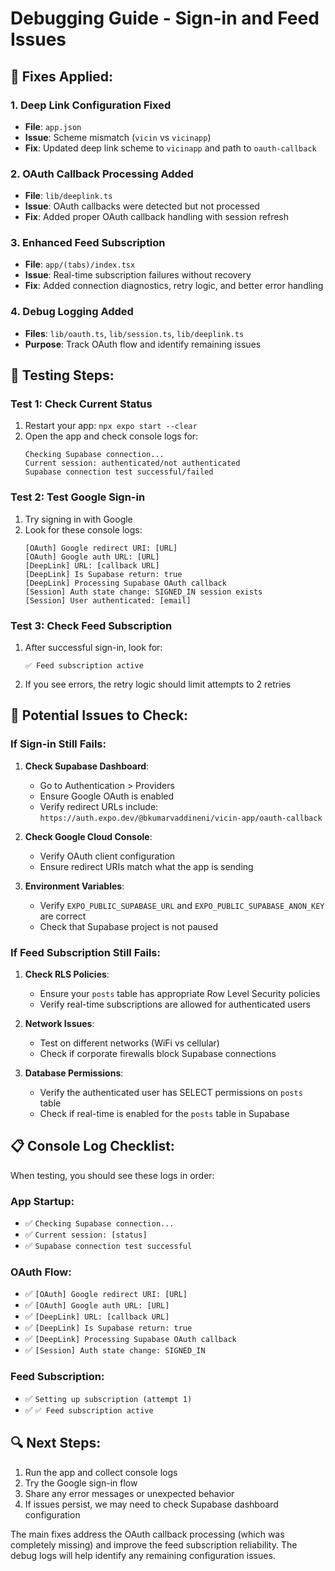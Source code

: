 # Debugging Guide - Sign-in and Feed Issues

## 🔧 Fixes Applied:

### 1. Deep Link Configuration Fixed
- **File**: `app.json`
- **Issue**: Scheme mismatch (`vicin` vs `vicinapp`)
- **Fix**: Updated deep link scheme to `vicinapp` and path to `oauth-callback`

### 2. OAuth Callback Processing Added
- **File**: `lib/deeplink.ts`
- **Issue**: OAuth callbacks were detected but not processed
- **Fix**: Added proper OAuth callback handling with session refresh

### 3. Enhanced Feed Subscription
- **File**: `app/(tabs)/index.tsx`
- **Issue**: Real-time subscription failures without recovery
- **Fix**: Added connection diagnostics, retry logic, and better error handling

### 4. Debug Logging Added
- **Files**: `lib/oauth.ts`, `lib/session.ts`, `lib/deeplink.ts`
- **Purpose**: Track OAuth flow and identify remaining issues

## 🧪 Testing Steps:

### Test 1: Check Current Status
1. Restart your app: `npx expo start --clear`
2. Open the app and check console logs for:
   ```
   Checking Supabase connection...
   Current session: authenticated/not authenticated
   Supabase connection test successful/failed
   ```

### Test 2: Test Google Sign-in
1. Try signing in with Google
2. Look for these console logs:
   ```
   [OAuth] Google redirect URI: [URL]
   [OAuth] Google auth URL: [URL]
   [DeepLink] URL: [callback URL]
   [DeepLink] Is Supabase return: true
   [DeepLink] Processing Supabase OAuth callback
   [Session] Auth state change: SIGNED_IN session exists
   [Session] User authenticated: [email]
   ```

### Test 3: Check Feed Subscription
1. After successful sign-in, look for:
   ```
   ✅ Feed subscription active
   ```
2. If you see errors, the retry logic should limit attempts to 2 retries

## 🚨 Potential Issues to Check:

### If Sign-in Still Fails:

1. **Check Supabase Dashboard**:
   - Go to Authentication > Providers
   - Ensure Google OAuth is enabled
   - Verify redirect URLs include: `https://auth.expo.dev/@bkumarvaddineni/vicin-app/oauth-callback`

2. **Check Google Cloud Console**:
   - Verify OAuth client configuration
   - Ensure redirect URIs match what the app is sending

3. **Environment Variables**:
   - Verify `EXPO_PUBLIC_SUPABASE_URL` and `EXPO_PUBLIC_SUPABASE_ANON_KEY` are correct
   - Check that Supabase project is not paused

### If Feed Subscription Still Fails:

1. **Check RLS Policies**:
   - Ensure your `posts` table has appropriate Row Level Security policies
   - Verify real-time subscriptions are allowed for authenticated users

2. **Network Issues**:
   - Test on different networks (WiFi vs cellular)
   - Check if corporate firewalls block Supabase connections

3. **Database Permissions**:
   - Verify the authenticated user has SELECT permissions on `posts` table
   - Check if real-time is enabled for the `posts` table in Supabase

## 📋 Console Log Checklist:

When testing, you should see these logs in order:

### App Startup:
- ✅ `Checking Supabase connection...`
- ✅ `Current session: [status]`
- ✅ `Supabase connection test successful`

### OAuth Flow:
- ✅ `[OAuth] Google redirect URI: [URL]`
- ✅ `[OAuth] Google auth URL: [URL]`
- ✅ `[DeepLink] URL: [callback URL]`
- ✅ `[DeepLink] Is Supabase return: true`
- ✅ `[DeepLink] Processing Supabase OAuth callback`
- ✅ `[Session] Auth state change: SIGNED_IN`

### Feed Subscription:
- ✅ `Setting up subscription (attempt 1)`
- ✅ `✅ Feed subscription active`

## 🔍 Next Steps:

1. Run the app and collect console logs
2. Try the Google sign-in flow
3. Share any error messages or unexpected behavior
4. If issues persist, we may need to check Supabase dashboard configuration

The main fixes address the OAuth callback processing (which was completely missing) and improve the feed subscription reliability. The debug logs will help identify any remaining configuration issues.
